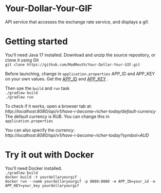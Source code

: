 # Your-Dollar-Your-GIF

API service that accesses the exchange rate service, and displays a gif.

# Getting started

You'll need Java 17 installed. Download and unzip the source repository, or clone it using Git\
`git clone https://github.com/MadMouth/Your-Dollar-Your-GIF.git`

Before launching, change in `application.properties` APP_ID and APP_KEY on your own values. Get
the [APP_ID](https://docs.openexchangerates.org/)
and [APP_KEY](https://developers.giphy.com/docs/api/#quick-start-guide) .

Then use the `build` and `run` task\
`./gradlew build` \
`./gradlew run`

To check if it works, open a browser tab at:\
_http://localhost:8080/api/v1/have-i-become-richer-today/default-currency_ \
The default currency is RUB. You can change this in `application.properties`

You can also specify the currency:\
_http://localhost:8080/api/v1/have-i-become-richer-today?symbol=AUD_

# Try it out with Docker

You'll need Docker installed. \
`./gradlew build`\
`docker build -t yourdollaryourgif .` \
`docker run --name yourdollaryourgif -p 8080:8080 -e APP_ID=your_id -e APP_KEY=your_key yourdollaryourgif`

